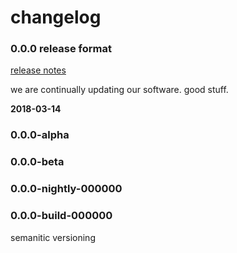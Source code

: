 # changelog

### 0.0.0  release format
[release notes](https://github.com/1803-mar12-net/tim-code)

we are continually updating our software. good stuff.

**2018-03-14**

### 0.0.0-alpha
### 0.0.0-beta
### 0.0.0-nightly-000000
### 0.0.0-build-000000


semanitic versioning